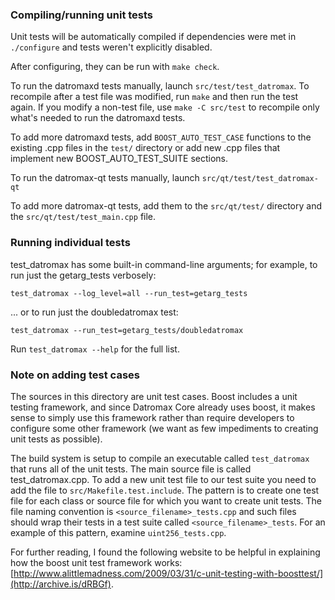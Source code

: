 ### Compiling/running unit tests

Unit tests will be automatically compiled if dependencies were met in `./configure`
and tests weren't explicitly disabled.

After configuring, they can be run with `make check`.

To run the datromaxd tests manually, launch `src/test/test_datromax`. To recompile
after a test file was modified, run `make` and then run the test again. If you
modify a non-test file, use `make -C src/test` to recompile only what's needed
to run the datromaxd tests.

To add more datromaxd tests, add `BOOST_AUTO_TEST_CASE` functions to the existing
.cpp files in the `test/` directory or add new .cpp files that
implement new BOOST_AUTO_TEST_SUITE sections.

To run the datromax-qt tests manually, launch `src/qt/test/test_datromax-qt`

To add more datromax-qt tests, add them to the `src/qt/test/` directory and
the `src/qt/test/test_main.cpp` file.

### Running individual tests

test_datromax has some built-in command-line arguments; for
example, to run just the getarg_tests verbosely:

    test_datromax --log_level=all --run_test=getarg_tests

... or to run just the doubledatromax test:

    test_datromax --run_test=getarg_tests/doubledatromax

Run `test_datromax --help` for the full list.

### Note on adding test cases

The sources in this directory are unit test cases.  Boost includes a
unit testing framework, and since Datromax Core already uses boost, it makes
sense to simply use this framework rather than require developers to
configure some other framework (we want as few impediments to creating
unit tests as possible).

The build system is setup to compile an executable called `test_datromax`
that runs all of the unit tests.  The main source file is called
test_datromax.cpp. To add a new unit test file to our test suite you need
to add the file to `src/Makefile.test.include`. The pattern is to create
one test file for each class or source file for which you want to create
unit tests.  The file naming convention is `<source_filename>_tests.cpp`
and such files should wrap their tests in a test suite
called `<source_filename>_tests`. For an example of this pattern,
examine `uint256_tests.cpp`.

For further reading, I found the following website to be helpful in
explaining how the boost unit test framework works:
[http://www.alittlemadness.com/2009/03/31/c-unit-testing-with-boosttest/](http://archive.is/dRBGf).
